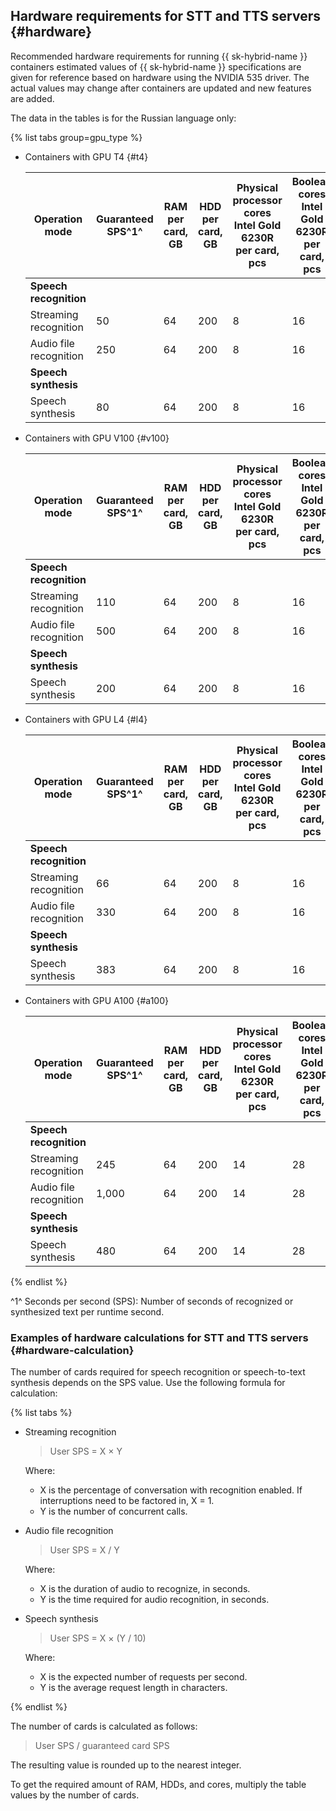 ## Hardware requirements for STT and TTS servers {#hardware}

Recommended hardware requirements for running {{ sk-hybrid-name }} containers estimated values of {{ sk-hybrid-name }} specifications are given for reference based on hardware using the NVIDIA 535 driver. The actual values may change after containers are updated and new features are added.

The data in the tables is for the Russian language only:

{% list tabs group=gpu_type %}

- Containers with GPU T4 {#t4}

   | Operation mode | Guaranteed<br>SPS^1^ | RAM per card, <br>GB | HDD per card, <br>GB | Physical processor<br>cores<br>Intel Gold 6230R <br>per card, pcs | Boolean cores <br>Intel Gold 6230R <br>per card, pcs |
   |---|---|---|---|---|---|
   | **Speech recognition** |
   | Streaming recognition | 50 | 64 | 200 | 8 | 16 |
   | Audio file recognition | 250 | 64 | 200 | 8 | 16 |
   | **Speech synthesis** |
   | Speech synthesis | 80 | 64 | 200 | 8 | 16 |

- Containers with GPU V100 {#v100}

   | Operation mode | Guaranteed<br>SPS^1^ | RAM per card, <br>GB | HDD per card, <br>GB | Physical processor<br>cores<br>Intel Gold 6230R <br>per card, pcs | Boolean cores <br>Intel Gold 6230R <br>per card, pcs |
   |---|---|---|---|---|---|
   | **Speech recognition** |
   | Streaming recognition | 110 | 64 | 200 | 8 | 16 |
   | Audio file recognition | 500 | 64 | 200 | 8 | 16 |
   | **Speech synthesis** |
   | Speech synthesis | 200 | 64 | 200 | 8 | 16 |

- Containers with GPU L4 {#l4}

   | Operation mode | Guaranteed<br>SPS^1^ | RAM per card, <br>GB | HDD per card, <br>GB | Physical processor<br>cores<br>Intel Gold 6230R <br>per card, pcs | Boolean cores <br>Intel Gold 6230R <br>per card, pcs |
   |---|---|---|---|---|---|
   | **Speech recognition** |
   | Streaming recognition | 66 | 64 | 200 | 8 | 16 |
   | Audio file recognition | 330 | 64 | 200 | 8 | 16 |
   | **Speech synthesis** |
   | Speech synthesis | 383 | 64 | 200 | 8 | 16 |

- Containers with GPU A100 {#a100}

   | Operation mode | Guaranteed<br>SPS^1^ | RAM per card, <br>GB | HDD per card, <br>GB | Physical processor<br>cores<br>Intel Gold 6230R <br>per card, pcs | Boolean cores <br>Intel Gold 6230R <br>per card, pcs |
   |---|---|---|---|---|---|
   | **Speech recognition** |
   | Streaming recognition | 245 | 64 | 200 | 14 | 28 |
   | Audio file recognition | 1,000 | 64 | 200 | 14 | 28 |
   | **Speech synthesis** |
   | Speech synthesis | 480 | 64 | 200 | 14 | 28 |


{% endlist %}

^1^ Seconds per second (SPS): Number of seconds of recognized or synthesized text per runtime second.

### Examples of hardware calculations for STT and TTS servers {#hardware-calculation}

The number of cards required for speech recognition or speech-to-text synthesis depends on the SPS value. Use the following formula for calculation:

{% list tabs %}

- Streaming recognition

   > User SPS = X × Y

   Where:

   * X is the percentage of conversation with recognition enabled. If interruptions need to be factored in, X = 1.
   * Y is the number of concurrent calls.

- Audio file recognition

   > User SPS = X / Y

   Where:

   * X is the duration of audio to recognize, in seconds.
   * Y is the time required for audio recognition, in seconds.

- Speech synthesis

   > User SPS = X × (Y / 10)

   Where:

   * X is the expected number of requests per second.
   * Y is the average request length in characters.

{% endlist %}

The number of cards is calculated as follows:

> User SPS / guaranteed card SPS

The resulting value is rounded up to the nearest integer.

To get the required amount of RAM, HDDs, and cores, multiply the table values by the number of cards.
